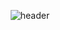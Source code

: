 <div align=center>
  
  ![header](https://capsule-render.vercel.app/api?type=waving&color=0:B3E5FC,100:B3E5FC&height=300&section=header&text=CHOIZION's%20Github&fontSize=45&fontColor=auto)

</div>
